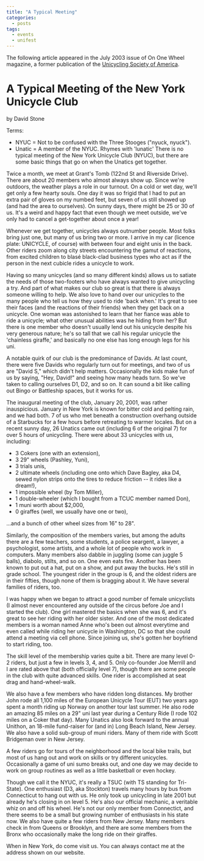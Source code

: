```yaml
---
title: "A Typical Meeting"
categories:
  - posts
tags:
  - events
  - unifest
---
```


The following article appeared in the July 2003 issue of On One Wheel magazine, a former publication of the [Unicycling Society of America](https://uniusa.org/).

# A Typical Meeting of the New York Unicycle Club
by David Stone

Terms:
* NYUC = Not to be confused with the Three Stooges ("nyuck, nyuck").
* Unatic = A member of the NYUC. Rhymes with 'lunatic'
There is no typical meeting of the New York Unicycle Club (NYUC), but there are some basic things that go on when the Unatics get together.

Twice a month, we meet at Grant's Tomb (122nd St and Riverside Drive). There are about 20 members who almost always show up. Since we're outdoors, the weather plays a role in our turnout. On a cold or wet day, we'll get only a few hearty souls. One day it was so frigid that I had to put an extra pair of gloves on my numbed feet, but seven of us still showed up (and had the area to ourselves). On sunny days, there might be 25 or 30 of us. It's a weird and happy fact that even though we meet outside, we've only had to cancel a get-together about once a year!

Whenever we get together, unicycles always outnumber people. Most folks bring just one, but many of us bring two or more. I arrive in my car (licence plate: UNICYCLE, of course) with between four and eight unis in the back. Other riders zoom along city streets encountering the gamut of reactions, from excited children to blasé black-clad business types who act as if the person in the next cubicle rides a unicycle to work.

Having so many unicycles (and so many different kinds) allows us to satiate the needs of those two-footers who have always wanted to give unicycling a try. And part of what makes our club so great is that there is always someone willing to help. We also love to hand over our unicycles to the many people who tell us how they used to ride 'back when.' It's great to see their faces (and the reactions of their friends) when they get back on a unicycle. One woman was astonished to learn that her fiance was able to ride a unicycle; what other unusual abilities was he hiding from her? But there is one member who doesn't usually lend out his unicycle despite his very generous nature; he's so tall that we call his regular unicycle the 'chainless giraffe,' and basically no one else has long enough legs for his uni.

A notable quirk of our club is the predominance of Davids. At last count, there were five Davids who regularly turn out for meetings, and two of us are "David S," which didn't help matters. Occasionally the kids make fun of us by saying, "Hey, David!" and seeing how many heads turn. So we've taken to calling ourselves D1, D2, and so on. It can sound a bit like calling out Bingo or Battleship spaces, but it works for us.

The inaugural meeting of the club, January 20, 2001, was rather inauspicious. January in New York is known for bitter cold and pelting rain, and we had both. 7 of us who met beneath a construction overhang outside of a Starbucks for a few hours before retreating to warmer locales. But on a recent sunny day, 26 Unatics came out (including 6 of the original 7) for over 5 hours of unicycling. There were about 33 unicycles with us, including:

* 3 Cokers (one with an extension),
* 3 29" wheels (Pashley, Yuni),
* 3 trials unis,
* 2 ultimate wheels (including one onto which Dave Bagley, aka D4, sewed nylon strips onto the tires to reduce friction -- it rides like a dream!),
* 1 impossible wheel (by Tom Miller),
* 1 double-wheeler (which I bought from a TCUC member named Don),
* 1 muni worth about $2,000,
* 0 giraffes (well, we usually have one or two),

...and a bunch of other wheel sizes from 16" to 28".

Similarly, the composition of the members varies, but among the adults there are a few teachers, some students, a police seargent, a lawyer, a psychologist, some artists, and a whole lot of people who work in computers. Many members also dabble in juggling (some can juggle 5 balls), diabolo, stilts, and so on. One even eats fire. Another has been known to put out a hat, put on a show, and put away the bucks. He's still in grade school. The youngest rider in the group is 6, and the oldest riders are in their fifties, though none of them is bragging about it. We have several families of riders, too.

I was happy when we began to attract a good number of female unicyclists (I almost never encountered any outside of the circus before Joe and I started the club). One girl mastered the basics when she was 6, and it's great to see her riding with her older sister. And one of the most dedicated members is a woman named Anne who's been out almost everytime and even called while riding her unicycle in Washington, DC so that she could attend a meeting via cell phone. Since joining us, she's gotten her boyfriend to start riding, too.

The skill level of the membership varies quite a bit. There are many level 0-2 riders, but just a few in levels 3, 4, and 5. Only co-founder Joe Merrill and I are rated above that (both officially level 7), though there are some people in the club with quite advanced skills. One rider is accomplished at seat drag and hand-wheel-walk.

We also have a few members who have ridden long distances. My brother John rode all 1,100 miles of the European Unicycle Tour (EUT) two years ago spent a month riding up Norway on another tour last summer. He also rode an amazing 85 miles on a 29" uni last year during a Century Ride (I rode 102 miles on a Coker that day). Many Unatics also look forward to the annual Unithon, an 18-mile fund-raiser for (and in) Long Beach Island, New Jersey. We also have a solid sub-group of muni riders. Many of them ride with Scott Bridgeman over in New Jersey.

A few riders go for tours of the neighborhood and the local bike trails, but most of us hang out and work on skills or try different unicycles. Occasionally a game of uni sumo breaks out, and one day we may decide to work on group routines as well as a little basketball or even hockey.

Though we call it the NYUC, it's really a TSUC (with TS standing for Tri-State). One enthusiast (D3, aka Stockton) travels many hours by bus from Connecticut to hang out with us. He only took up unicycling in late 2001 but already he's closing in on level 5. He's also our official mechanic, a veritable whiz on and off his wheel. He's not our only member from Connectict, and there seems to be a small but growing number of enthusiasts in his state now. We also have quite a few riders from New Jersey. Many members check in from Queens or Brooklyn, and there are some members from the Bronx who occasionally make the long ride on their giraffes.

When in New York, do come visit us. You can always contact me at the address shown on our website.  